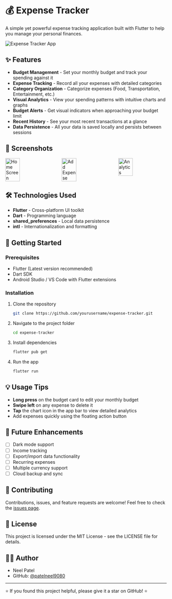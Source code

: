 # 💰 Expense Tracker

A simple yet powerful expense tracking application built with Flutter to help you manage your personal finances.

![Expense Tracker App](https://raw.githubusercontent.com/yourusername/expense-tracker/main/screenshots/app_banner.png)

## ✨ Features

- **Budget Management** - Set your monthly budget and track your spending against it
- **Expense Tracking** - Record all your expenses with detailed categories
- **Category Organization** - Categorize expenses (Food, Transportation, Entertainment, etc.)
- **Visual Analytics** - View your spending patterns with intuitive charts and graphs
- **Budget Alerts** - Get visual indicators when approaching your budget limit
- **Recent History** - See your most recent transactions at a glance
- **Data Persistence** - All your data is saved locally and persists between sessions

## 📱 Screenshots

<div style="display: flex; justify-content: space-between;">
  <img src="/api/placeholder/200/400" alt="Home Screen" width="30%"/>
  <img src="/api/placeholder/200/400" alt="Add Expense" width="30%"/>
  <img src="/api/placeholder/200/400" alt="Analytics" width="30%"/>
</div>

## 🛠️ Technologies Used

- **Flutter** - Cross-platform UI toolkit
- **Dart** - Programming language
- **shared_preferences** - Local data persistence
- **intl** - Internationalization and formatting

## 🚀 Getting Started

### Prerequisites

- Flutter (Latest version recommended)
- Dart SDK
- Android Studio / VS Code with Flutter extensions

### Installation

1. Clone the repository
   ```bash
   git clone https://github.com/yourusername/expense-tracker.git
   ```

2. Navigate to the project folder
   ```bash
   cd expense-tracker
   ```

3. Install dependencies
   ```bash
   flutter pub get
   ```

4. Run the app
   ```bash
   flutter run
   ```

## 💡 Usage Tips

- **Long press** on the budget card to edit your monthly budget
- **Swipe left** on any expense to delete it
- **Tap** the chart icon in the app bar to view detailed analytics
- Add expenses quickly using the floating action button

## 📝 Future Enhancements

- [ ] Dark mode support
- [ ] Income tracking
- [ ] Export/import data functionality
- [ ] Recurring expenses
- [ ] Multiple currency support
- [ ] Cloud backup and sync

## 🤝 Contributing

Contributions, issues, and feature requests are welcome! Feel free to check the [issues page](https://github.com/yourusername/expense-tracker/issues).

## 📄 License

This project is licensed under the MIT License - see the LICENSE file for details.

## 👨‍💻 Author

- Neel Patel
- GitHub: [@patelneel9080](https://github.com/yourusername)

---

⭐️ If you found this project helpful, please give it a star on GitHub! ⭐️
